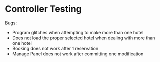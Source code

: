 # Controller Testing
Bugs: 
- Program glitches when attempting to make more than one hotel
- Does not load the proper selected hotel when dealing with more than one hotel
- Booking does not work after 1 reservation
- Manage Panel does not work after committing one modification
